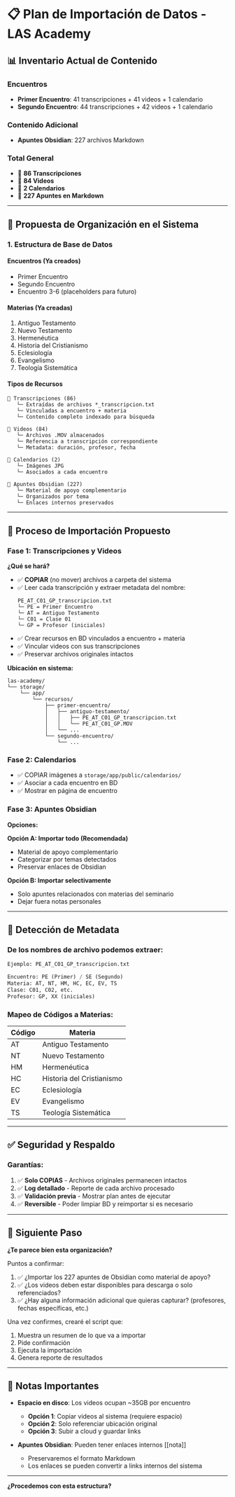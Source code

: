 # 📋 Plan de Importación de Datos - LAS Academy

## 📊 Inventario Actual de Contenido

### Encuentros
- **Primer Encuentro**: 41 transcripciones + 41 videos + 1 calendario
- **Segundo Encuentro**: 44 transcripciones + 42 videos + 1 calendario

### Contenido Adicional
- **Apuntes Obsidian**: 227 archivos Markdown

### Total General
- 📝 **86 Transcripciones**
- 🎥 **84 Videos**
- 📅 **2 Calendarios**
- 📓 **227 Apuntes en Markdown**

---

## 🎯 Propuesta de Organización en el Sistema

### 1. Estructura de Base de Datos

#### **Encuentros** (Ya creados)
- Primer Encuentro
- Segundo Encuentro
- Encuentro 3-6 (placeholders para futuro)

#### **Materias** (Ya creadas)
1. Antiguo Testamento
2. Nuevo Testamento
3. Hermenéutica
4. Historia del Cristianismo
5. Eclesiología
6. Evangelismo
7. Teología Sistemática

#### **Tipos de Recursos**

```
📝 Transcripciones (86)
   └─ Extraídas de archivos *_transcripcion.txt
   └─ Vinculadas a encuentro + materia
   └─ Contenido completo indexado para búsqueda

🎥 Videos (84)
   └─ Archivos .MOV almacenados
   └─ Referencia a transcripción correspondiente
   └─ Metadata: duración, profesor, fecha

📅 Calendarios (2)
   └─ Imágenes JPG
   └─ Asociados a cada encuentro

📓 Apuntes Obsidian (227)
   └─ Material de apoyo complementario
   └─ Organizados por tema
   └─ Enlaces internos preservados
```

---

## 🔄 Proceso de Importación Propuesto

### Fase 1: Transcripciones y Videos
**¿Qué se hará?**
- ✅ **COPIAR** (no mover) archivos a carpeta del sistema
- ✅ Leer cada transcripción y extraer metadata del nombre:
  ```
  PE_AT_C01_GP_transcripcion.txt
  └─ PE = Primer Encuentro
  └─ AT = Antiguo Testamento
  └─ C01 = Clase 01
  └─ GP = Profesor (iniciales)
  ```
- ✅ Crear recursos en BD vinculados a encuentro + materia
- ✅ Vincular videos con sus transcripciones
- ✅ Preservar archivos originales intactos

**Ubicación en sistema:**
```
las-academy/
└── storage/
    └── app/
        └── recursos/
            ├── primer-encuentro/
            │   ├── antiguo-testamento/
            │   │   ├── PE_AT_C01_GP_transcripcion.txt
            │   │   └── PE_AT_C01_GP.MOV
            │   └── ...
            └── segundo-encuentro/
                └── ...
```

### Fase 2: Calendarios
- ✅ COPIAR imágenes a `storage/app/public/calendarios/`
- ✅ Asociar a cada encuentro en BD
- ✅ Mostrar en página de encuentro

### Fase 3: Apuntes Obsidian
**Opciones:**

**Opción A: Importar todo (Recomendada)**
- Material de apoyo complementario
- Categorizar por temas detectados
- Preservar enlaces de Obsidian

**Opción B: Importar selectivamente**
- Solo apuntes relacionados con materias del seminario
- Dejar fuera notas personales

---

## 🎨 Detección de Metadata

### De los nombres de archivo podemos extraer:

```python
Ejemplo: PE_AT_C01_GP_transcripcion.txt

Encuentro: PE (Primer) / SE (Segundo)
Materia: AT, NT, HM, HC, EC, EV, TS
Clase: C01, C02, etc.
Profesor: GP, XX (iniciales)
```

### Mapeo de Códigos a Materias:

| Código | Materia |
|--------|---------|
| AT | Antiguo Testamento |
| NT | Nuevo Testamento |
| HM | Hermenéutica |
| HC | Historia del Cristianismo |
| EC | Eclesiología |
| EV | Evangelismo |
| TS | Teología Sistemática |

---

## ✅ Seguridad y Respaldo

### Garantías:
1. ✅ **Solo COPIAS** - Archivos originales permanecen intactos
2. ✅ **Log detallado** - Reporte de cada archivo procesado
3. ✅ **Validación previa** - Mostrar plan antes de ejecutar
4. ✅ **Reversible** - Poder limpiar BD y reimportar si es necesario

---

## 🚀 Siguiente Paso

**¿Te parece bien esta organización?**

Puntos a confirmar:

1. ✅ ¿Importar los 227 apuntes de Obsidian como material de apoyo?
2. ✅ ¿Los videos deben estar disponibles para descarga o solo referenciados?
3. ✅ ¿Hay alguna información adicional que quieras capturar? (profesores, fechas específicas, etc.)

Una vez confirmes, crearé el script que:
1. Muestra un resumen de lo que va a importar
2. Pide confirmación
3. Ejecuta la importación
4. Genera reporte de resultados

---

## 📝 Notas Importantes

- **Espacio en disco**: Los videos ocupan ~35GB por encuentro
  - **Opción 1**: Copiar videos al sistema (requiere espacio)
  - **Opción 2**: Solo referenciar ubicación original
  - **Opción 3**: Subir a cloud y guardar links

- **Apuntes Obsidian**: Pueden tener enlaces internos [[nota]]
  - Preservaremos el formato Markdown
  - Los enlaces se pueden convertir a links internos del sistema

---

**¿Procedemos con esta estructura?**
